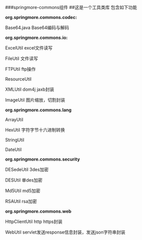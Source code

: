 ###springmore-commons组件
##这是一个工具类库 包含如下功能

	

<strong>org.springmore.commons.codec:</strong>
<p>Base64.java Base64编码与解码</p>


<div>	

<strong>org.springmore.commons.io:</strong>
<p>ExcelUtil excel文件读写</p>
<p>FileUtil 文件读写</p>
<p>FTPUtil ftp操作</p>
<p>ResourceUtil</p>
<p>XMLUtil dom4j jaxb封装</p>
<p>ImageUtil 图片缩放，切割封装</p>

</div>

<div>

<strong>org.springmore.commons.lang</strong>
<p>ArrayUtil</p>
<p>HexUtil 字符字节十六进制转换</p>
<p>StringUtil</p>
<p>DateUtil</p>

</div>

<div>

<strong>org.springmore.commons.security</strong>
<p>DESedeUtil 3des加密</p>
<p>DESUtil 单des加密</p>
<p>Md5Util md5加密</p>
<p>RSAUtil rsa加密</p>

</div>


<strong>org.springmore.commons.web</strong>
<p>HttpClientUtil http https封装</p>
<p>WebUtil servlet发送response信息封装，发送json字符串封装</p>

